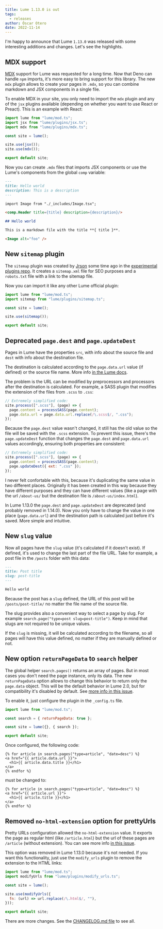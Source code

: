 ```yaml
---
title: Lume 1.13.0 is out
tags:
  - releases
author: Óscar Otero
date: 2022-11-14
---
```


I'm happy to announce that Lume `1.13.0` was released with some interesting
additions and changes. Let's see the highlights.

<!-- More -->

## MDX support

[MDX](https://mdxjs.com/) support for Lume was requested for a long time. Now
that Deno can handle `npm` imports, it's more easy to bring support for this
library. The new `mdx` plugin allows to create your pages in `.mdx`, so you can
combine markdown and JSX components in a single file.

To enable MDX in your site, you only need to import the `mdx` plugin and any of
the `jsx` plugins available (depending on whether you want to use React or
Preact). This is an example with React:

```js
import lume from "lume/mod.ts";
import jsx from "lume/plugins/jsx.ts";
import mdx from "lume/plugins/mdx.ts";

const site = lume();

site.use(jsx());
site.use(mdx());

export default site;
```

Now you can create `.mdx` files that imports JSX components or use the Lume's
components from the global `comp` variable:

```md
---
title: Hello world
description: This is a description
---

import Image from "./_includes/Image.tsx";

<comp.Header title={title} description={description}/>

## Hello world

This is a markdown file with the title **{ title }**.

<Image alt="foo" />
```

## New `sitemap` plugin

The `sitemap` plugin was created by [Jrson](https://github.com/jrson83) some
time ago in the
[experimental plugins repo](https://github.com/lumeland/experimental-plugins).
It creates a `sitemap.xml` file for SEO purposes and a `robots.txt` file with a
link to the sitemap file.

Now you can import it like any other Lume official plugin:

```js
import lume from "lume/mod.ts";
import sitemap from "lume/plugins/sitemap.ts";

const site = lume();

site.use(sitemap());

export default site;
```

## Deprecated `page.dest` and `page.updateDest`

Pages in Lume have the properties `src`, with info about the source file and
`dest` with info about the destination file.

The destination is calculated according to the `page.data.url` value (if
defined) or the source file name. More info
[in the Lume docs](https://lume.land/docs/creating-pages/page-files/).

The problem is the URL can be modified by preprocessors and processors after the
destination is calculated. For example, a SASS plugin that modifies the
extension of the files from `.scss` to `.css`:

```js
// Extremely simplified code:
site.process([".scss"], (page) => {
  page.content = processSASS(page.content);
  page.data.url = page.data.url.replace(/\.scss$/, ".css");
});
```

Because the `page.dest` value wasn't changed, it still has the old value so the
file will be saved with the `.scss` extension. To prevent this issue, there's
the `page.updateDest` function that changes the `page.dest` and `page.data.url`
values accordingly, ensuring both properties are consistent:

```js
// Extremely simplified code:
site.process([".scss"], (page) => {
  page.content = processSASS(page.content);
  page.updateDest({ ext: ".css" });
});
```

I never felt confortable with this, because it's duplicating the same value in
two different places. Originally it has been created in this way because they
have different purposes and they can have different values (like a page with the
url `/about-us/` but the destination file is `/about-us/index.html`).

In Lume 1.13.0 the `page.dest` and `page.updateDest` are deprecated (and
probably removed in 1.14.0). Now you only have to change the value in one place
(`page.data.url`) and the destination path is calculated just before it's saved.
More simple and intuitive.

## New `slug` value

Now all pages have the `slug` value (it's calculated if it doesn't exist). If
defined, it's used to change the last part of the file URL. Take for example, a
post file in the `/posts` folder with this data:

```md
---
title: Post title
slug: post-title
---

Hello world
```

Because the post has a `slug` defined, the URL of this post will be
`/posts/post-title/` no matter the file name of the source file.

The slug provides also a convenient way to select a page by slug. For example
`search.page("type=post slug=post-title")`. Keep in mind that slugs are not
required to be unique values.

If the `slug` is missing, it will be calculated according to the filename, so
all pages will have this value defined, no matter if they are manually defined
or not.

## New option `returnPageData` to `search` helper

The global helper `search.pages()` returns an array of pages. But in most cases
you don't need the page instance, only its data. The new `returnPageData` option
allows to change this behavior to return only the `page.data` object. This will
be the default behavior in Lume 2.0, but for compatibility it's disabled by
default. See
[more info in this issue](https://github.com/lumeland/lume/issues/251).

To enable it, just configure the plugin in the `_config.ts` file.

```js
import lume from "lume/mod.ts";

const search = { returnPageData: true };

const site = lume({}, { search });

export default site;
```

Once configured, the following code:

```liquid
{% for article in search.pages("type=article", "date=desc") %} 
<a href="{{ article.data.url }}">
  <h1>{{ article.data.title }}</h1>
</a>
{% endfor %}
```

must be changed to:

```liquid
{% for article in search.pages("type=article", "date=desc") %} 
<a href="{{ article.url }}">
  <h1>{{ article.title }}</h1>
</a>
{% endfor %}
```

## Removed `no-html-extension` option for prettyUrls

Pretty URLs configuration allowed the `no-html-extension` value. It exports the
page as regular html (like `/article.html`) but the url of these pages are
`/article` (without extension). You can see more info
[in this issue](https://github.com/lumeland/lume/issues/193).

This option was removed in Lume 1.13.0 because it's not needed. If you want this
functionality, just use the `modify_urls` plugin to remove the extension to the
HTML links:

```js
import lume from "lume/mod.ts";
import modifyUrls from "lume/plugins/modify_urls.ts";

const site = lume();

site.use(modifyUrls({
  fn: (url) => url.replace(/\.html$/, ""),
}));

export default site;
```

There are more changes. See the
[CHANGELOG.md file](https://github.com/lumeland/lume/blob/v1.13.0/CHANGELOG.md)
to see all.
